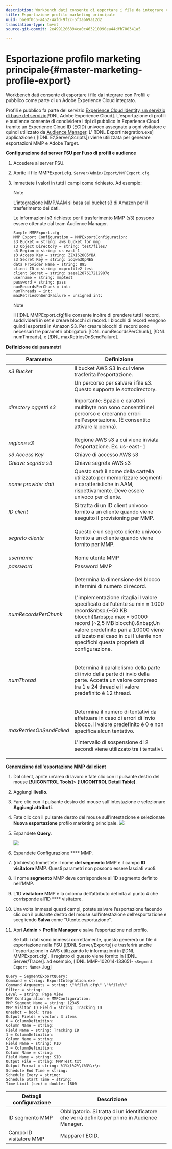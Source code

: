 ```yaml
---
description: Workbench dati consente di esportare i file da integrare con Profili e pubblico come parte di un Adobe Experience Cloud integrato.
title: Esportazione profilo marketing principale
uuid: bae0f0c5-a452-4afd-9f2c-5f3ab69a12d2
translation-type: tm+mt
source-git-commit: 2e4991206394ca0c463210990ea44dfb700341a5

---
```



# Esportazione profilo marketing principale{#master-marketing-profile-export}

Workbench dati consente di esportare i file da integrare con Profili e pubblico come parte di un Adobe Experience Cloud integrato.

<!-- <a id="section_731922BC8628479198A41EF3EA72F2FF"></a> -->

Profili e pubblico fa parte del servizio [Experience Cloud Identity, un servizio di base del servizio](https://docs.adobe.com/content/help/en/id-service/using/home.html)[!DNL Adobe Experience Cloud]. L&#39;esportazione di profili e audience consente di condividere i tipi di pubblico in Experience Cloud tramite un Experience Cloud ID (ECID) univoco assegnato a ogni visitatore e quindi utilizzato da [Audience Manager](https://docs.adobe.com/content/help/en/audience-manager/user-guide/aam-home.html). L&#39; [!DNL ExportIntegration.exe] applicazione ( [!DNL E:\Server\Scripts]) viene utilizzata per generare esportazioni MMP e Adobe Target.

**Configurazione del server FSU per l’uso di profili e audience**

1. Accedere al server FSU.
1. Aprite il file MMPExport.cfg. `Server/Admin/Export/MMPExport.cfg`.
1. Immettete i valori in tutti i campi come richiesto. Ad esempio:

   >[!NOTE]
   >
   >L&#39;integrazione MMP/AAM si basa sul bucket s3 di Amazon per il trasferimento dei dati.
   >
   >
   >Le informazioni s3 richieste per il trasferimento MMP (s3) possono essere ottenute dal team Audience Manager.

   ```
   Sample MMPExport.cfg
   MMP Export Configuration = MMPExportConfiguration: 
   s3 Bucket = string: aws_bucket_for_mmp 
   s3 Object Directory = string: test/files/ 
   s3 Region = string: us-east-1 
   s3 Access Key = string: ZZKI62OO5YBA 
   s3 Secret Key = string: ioqwa3OpNE5 
   data Provider Name = string: 895 
   client ID = string: mcprofile2-test 
   client Secret = string: saea1287617212987q 
   username = string: mmptest 
   password = string: pass 
   numRecordsPerChunk = int:  
   numThreads = int:  
   maxRetriesOnSendFailure = unsigned int:
   ```

   >[!NOTE]
   >
   >Il [!DNL MMPExport.cfg]file consente inoltre di prendere tutti i record, suddividerli in set e creare blocchi di record. I blocchi di record vengono quindi esportati in Amazon S3. Per creare blocchi di record sono necessari tre parametri obbligatori: [!DNL numRecordsPerChunk], [!DNL numThreads], e [!DNL maxRetriesOnSendFailure].

**Definizione dei parametri**

<table id="table_DDEFBC45895A4663973F9C2EB9052FEF"> 
 <thead> 
  <tr> 
   <th colname="col1" class="entry"> Parametro </th> 
   <th colname="col2" class="entry"> Definizione </th> 
  </tr> 
 </thead>
 <tbody> 
  <tr> 
   <td colname="col1"> <i>s3 Bucket</i> </td> 
   <td colname="col2"> Il bucket AWS S3 in cui viene trasferita l'esportazione. </td> 
  </tr> 
  <tr> 
   <td colname="col1"> <i>directory oggetti s3</i> </td> 
   <td colname="col2"> Un percorso per salvare i file s3. Questo supporta le sottodirectory. <p> <p>Importante:  Spazio e caratteri multibyte non sono consentiti nel percorso e creeranno errori nell'esportazione. (È consentito attivare la penna). </p> </p> </td> 
  </tr> 
  <tr> 
   <td colname="col1"> <i>regione s3</i> </td> 
   <td colname="col2"> Regione AWS s3 a cui viene inviata l'esportazione. Ex. us-east-1 </td> 
  </tr> 
  <tr> 
   <td colname="col1"> <i>s3 Access Key</i> </td> 
   <td colname="col2"> Chiave di accesso AWS s3 </td> 
  </tr> 
  <tr> 
   <td colname="col1"> <i>Chiave segreta s3</i> </td> 
   <td colname="col2"> Chiave segreta AWS s3 </td> 
  </tr> 
  <tr> 
   <td colname="col1"> <i>nome provider dati</i> </td> 
   <td colname="col2"> Questo sarà il nome della cartella utilizzato per memorizzare segmenti e caratteristiche in AAM, rispettivamente. Deve essere univoco per cliente. </td> 
  </tr> 
  <tr> 
   <td colname="col1"> <i>ID client</i> </td> 
   <td colname="col2"> Si tratta di un ID client univoco fornito a un cliente quando viene eseguito il provisioning per MMP. </td> 
  </tr> 
  <tr> 
   <td colname="col1"> <i>segreto cliente</i> </td> 
   <td colname="col2"> <p><i></i>Questo è un segreto cliente univoco fornito a un cliente quando viene fornito per MMP. </p> </td> 
  </tr> 
  <tr> 
   <td colname="col1"> <i>username</i> </td> 
   <td colname="col2"> Nome utente MMP </td> 
  </tr> 
  <tr> 
   <td colname="col1"> <i>password</i> </td> 
   <td colname="col2"> Password MMP </td> 
  </tr> 
  <tr> 
   <td colname="col1"> <i>numRecordsPerChunk</i> </td> 
   <td colname="col2"> <p>Determina la dimensione del blocco in termini di numero di record. </p> <p>L'implementazione ritaglia il valore specificato dall'utente su min = 1000 record&amp;nbsp;(~50 KB blocchi)&amp;nbsp;e max = 50000 record (~2,5 MB blocchi).&amp;nbsp;Un valore predefinito pari a 10000 viene utilizzato nel caso in cui l'utente non specifichi questa proprietà di configurazione. </p> </td> 
  </tr> 
  <tr> 
   <td colname="col1"> <i>numThread</i> </td> 
   <td colname="col2"> <p>Determina il parallelismo della parte di invio della parte di invio della parte. Accetta un valore compreso tra 1 e 24 thread e il valore predefinito è 12 thread. </p> </td> 
  </tr> 
  <tr> 
   <td colname="col1"> <i>maxRetriesOnSendFailed</i> </td> 
   <td colname="col2"> <p>Determina il numero di tentativi da effettuare in caso di errori di invio blocco. Il valore predefinito è 0 e non specifica alcun tentativo. </p> <p>L'intervallo di sospensione di 2 secondi viene utilizzato tra i tentativi. </p> </td> 
  </tr> 
 </tbody> 
</table>

**Generazione dell&#39;esportazione MMP dal client**

1. Dal client, aprite un’area di lavoro e fate clic con il pulsante destro del mouse **[!UICONTROL Tools]**> **[!UICONTROL Detail Table]**.
1. Aggiungi **livello**.
1. Fare clic con il pulsante destro del mouse sull&#39;intestazione e selezionare **Aggiungi attributi**.
1. Fate clic con il pulsante destro del mouse sull’intestazione e selezionate **Nuova esportazione** profilo marketing principale. ![](assets/mmp_mmp_export.png)
1. Espandete **Query**.

   ![](assets/mmp_mmp_query.png)

1. Espandete Configurazione **** MMP.
1. (richiesto) Immettete il nome **del segmento** MMP e il campo **ID visitatore** MMP. Questi parametri non possono essere lasciati vuoti.
1. Il nome **segmento** MMP deve corrispondere all’ID segmento definito nell’MMP.
1. L’ID **visitatore** MMP è la colonna dell’attributo definita al punto 4 che corrisponde all’ID **** visitatore.
1. Una volta immessi questi campi, potete salvare l’esportazione facendo clic con il pulsante destro del mouse sull’intestazione dell’esportazione e scegliendo **Salva** come &quot;Utente\.esportazione&quot;.
1. Apri **Admin** > **Profile Manager** e salva l’esportazione nel profilo.

   Se tutti i dati sono immessi correttamente, questo genererà un file di esportazione nella FSU ([!DNL Server/Exports]) e trasferirà anche l&#39;esportazione in AWS utilizzando le informazioni in [!DNL MMPExport.cfg]. Il registro di questo viene fornito in [!DNL Server/Trace/]. ad esempio, [!DNL MMP-102014-133651- `<Segment Export Name>` .log]

```
Query = SegmentExportQuery: 
Command = string: ExportIntegration.exe 
Command Arguments = string: \"%file%.cfg\" \"%file%\" 
Filter = string: 
Level = string: Page View 
MMP Configuration = MMPConfiguration: 
MMP Segment Name = string: 12345 
MMP Visitor ID Field = string: Tracking ID 
Oneshot = bool: true 
Output Fields = vector: 3 items 
0 = ColumnDefinition: 
Column Name = string: 
Field Name = string: Tracking ID 
1 = ColumnDefinition: 
Column Name = string: 
Field Name = string: PID 
2 = ColumnDefinition: 
Column Name = string: 
Field Name = string: SID 
Output File = string: MMPTest.txt 
Output Format = string: %1%\t%2%\t%3%\r\n 
Schedule End Time = string: 
Schedule Every = string: 
Schedule Start Time = string: 
Time Limit (sec) = double: 1800 
```

| Dettagli configurazione | Descrizione |
|---|---|
| ID segmento MMP | Obbligatorio. Si tratta di un identificatore che verrà definito per primo in Audience Manager. |
| Campo ID visitatore MMP | Mappare l’ECID. |

